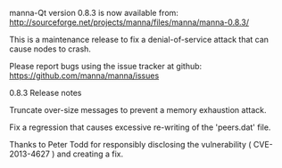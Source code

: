 manna-Qt version 0.8.3 is now available from:
  http://sourceforge.net/projects/manna/files/manna/manna-0.8.3/

This is a maintenance release to fix a denial-of-service attack that
can cause nodes to crash.

Please report bugs using the issue tracker at github:
  https://github.com/manna/manna/issues

0.8.3 Release notes

Truncate over-size messages to prevent a memory exhaustion attack.

Fix a regression that causes excessive re-writing of the 'peers.dat' file.


Thanks to Peter Todd for responsibly disclosing the vulnerability
( CVE-2013-4627 ) and creating a fix.
